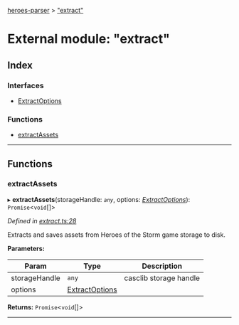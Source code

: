 [heroes-parser](../README.md) > ["extract"](../modules/_extract_.md)

# External module: "extract"

## Index

### Interfaces

* [ExtractOptions](../interfaces/_extract_.extractoptions.md)

### Functions

* [extractAssets](_extract_.md#extractassets)

---

## Functions

<a id="extractassets"></a>

###  extractAssets

▸ **extractAssets**(storageHandle: *`any`*, options: *[ExtractOptions](../interfaces/_extract_.extractoptions.md)*): `Promise`<`void`[]>

*Defined in [extract.ts:28](https://github.com/joeistas/heroes-parser/blob/ad5aa01/src/extract.ts#L28)*

Extracts and saves assets from Heroes of the Storm game storage to disk.

**Parameters:**

| Param | Type | Description |
| ------ | ------ | ------ |
| storageHandle | `any` |  casclib storage handle |
| options | [ExtractOptions](../interfaces/_extract_.extractoptions.md) |

**Returns:** `Promise`<`void`[]>

___

